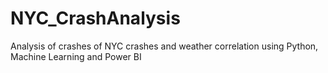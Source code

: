 # NYC_CrashAnalysis
Analysis of crashes of NYC crashes and weather correlation using Python, Machine Learning and Power BI    
